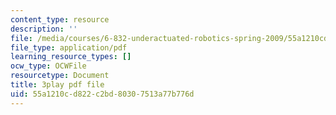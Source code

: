 ```yaml
---
content_type: resource
description: ''
file: /media/courses/6-832-underactuated-robotics-spring-2009/55a1210cd822c2bd80307513a77b776d_CUygqWS7occ.pdf
file_type: application/pdf
learning_resource_types: []
ocw_type: OCWFile
resourcetype: Document
title: 3play pdf file
uid: 55a1210c-d822-c2bd-8030-7513a77b776d
---
```

